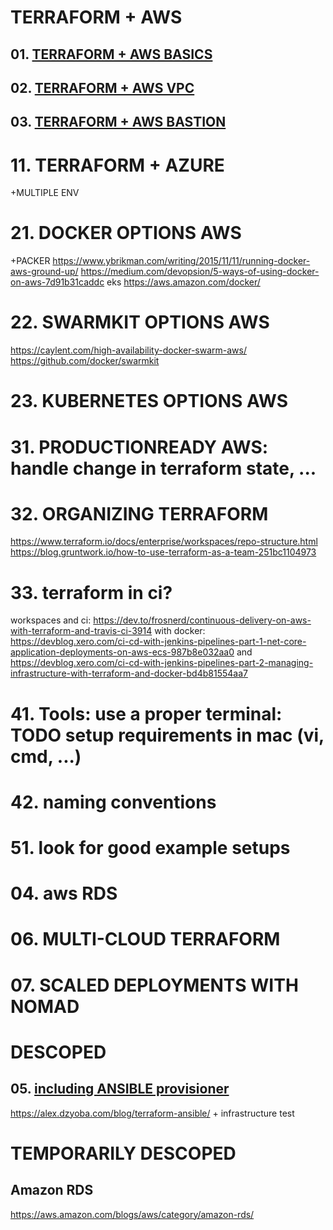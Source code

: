 # TERRAFORM + AWS

## 01. [TERRAFORM + AWS BASICS](01/README01.md)

## 02. [TERRAFORM + AWS VPC](02/README02.md)

## 03. [TERRAFORM + AWS BASTION](03/README03.md)













# 11. TERRAFORM + AZURE
+MULTIPLE ENV

# 21. DOCKER OPTIONS AWS
+PACKER
https://www.ybrikman.com/writing/2015/11/11/running-docker-aws-ground-up/
https://medium.com/devopsion/5-ways-of-using-docker-on-aws-7d91b31caddc
eks
https://aws.amazon.com/docker/

# 22. SWARMKIT OPTIONS AWS
https://caylent.com/high-availability-docker-swarm-aws/
https://github.com/docker/swarmkit

# 23. KUBERNETES OPTIONS AWS

# 31. PRODUCTIONREADY AWS: handle change in terraform state, ...

# 32. ORGANIZING TERRAFORM
https://www.terraform.io/docs/enterprise/workspaces/repo-structure.html
https://blog.gruntwork.io/how-to-use-terraform-as-a-team-251bc1104973

# 33. terraform in ci?
workspaces and ci: https://dev.to/frosnerd/continuous-delivery-on-aws-with-terraform-and-travis-ci-3914
with docker: https://devblog.xero.com/ci-cd-with-jenkins-pipelines-part-1-net-core-application-deployments-on-aws-ecs-987b8e032aa0 and https://devblog.xero.com/ci-cd-with-jenkins-pipelines-part-2-managing-infrastructure-with-terraform-and-docker-bd4b81554aa7

# 41. Tools: use a proper terminal: TODO setup requirements in mac (vi, cmd, ...)

# 42. naming conventions

# 51. look for good example setups

# 04. aws RDS

# 06. MULTI-CLOUD TERRAFORM

# 07. SCALED DEPLOYMENTS WITH NOMAD


# DESCOPED
## 05. [including ANSIBLE provisioner](readme/README01c.md)
https://alex.dzyoba.com/blog/terraform-ansible/  + infrastructure test

# TEMPORARILY DESCOPED
## Amazon RDS
https://aws.amazon.com/blogs/aws/category/amazon-rds/
